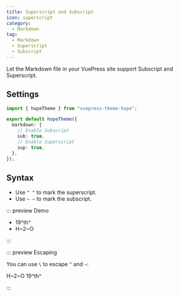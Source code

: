 ```yaml
---
title: Superscript and Subscript
icon: superscript
category:
  - Markdown
tag:
  - Markdown
  - Superscript
  - Subscript
---
```


Let the Markdown file in your VuePress site support Subscript and Superscript.

<!-- more -->

## Settings

```ts twoslash {6,8} title=".vuepress/theme.ts"
import { hopeTheme } from "vuepress-theme-hope";

export default hopeTheme({
  markdown: {
    // Enable Subscript
    sub: true,
    // Enable Superscript
    sup: true,
  },
});
```

## Syntax

- Use `^ ^` to mark the superscript.
- Use `~ ~` to mark the subscript.

::: preview Demo

- 19^th^
- H~2~O

:::

::: preview Escaping

You can use `\` to escape `^` and `~`:

H\~2~O 19\^th^

:::
